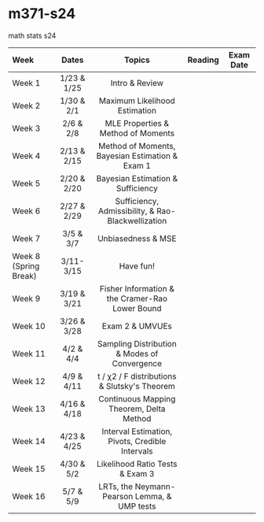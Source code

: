 # m371-s24
math stats s24


|Week | Dates | Topics | Reading | Exam Date |
| :---  | :---:  | :---:  | :---:  | :---: |
|Week 1| 1/23 & 1/25 | Intro & Review | |  |
|Week 2| 1/30 & 2/1  | Maximum Likelihood Estimation | |  |
|Week 3| 2/6 & 2/8  | MLE Properties & Method of Moments | |  |
|Week 4| 2/13 & 2/15 | Method of Moments, Bayesian Estimation & Exam 1| |  |
|Week 5| 2/20 & 2/20 | Bayesian Estimation & Sufficiency | |  |
|Week 6| 2/27 & 2/29 | Sufficiency, Admissibility, & Rao-Blackwellization | |  |
|Week 7| 3/5 & 3/7 |  Unbiasedness & MSE | | |
|Week 8 (Spring Break)| 3/11-3/15 | Have fun! | |  |
|Week 9| 3/19 & 3/21 | Fisher Information & the Cramer-Rao Lower Bound| |  |
|Week 10| 3/26 & 3/28 | Exam 2 & UMVUEs | |  |
|Week 11| 4/2 & 4/4 | Sampling Distribution & Modes of Convergence| |  |
|Week 12| 4/9 & 4/11 | t / &chi;2 / F distributions & Slutsky's Theorem| |  |
|Week 13| 4/16 & 4/18 |Continuous Mapping Theorem, Delta Method | |  |
|Week 14| 4/23 & 4/25 | Interval Estimation, Pivots, Credible Intervals | |  |
|Week 15| 4/30 & 5/2 | Likelihood Ratio Tests & Exam 3 | |  |
|Week 16| 5/7 & 5/9 | LRTs, the Neymann-Pearson Lemma, & UMP tests| |  |
